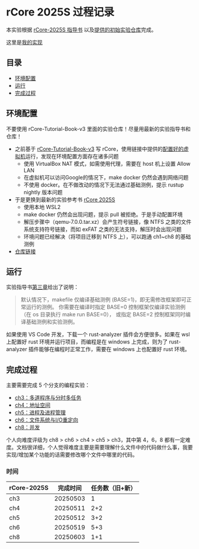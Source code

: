 # rCore 2025S 过程记录

本实验根据 [rCore-2025S 指导书](https://learningos.cn/rCore-Tutorial-Guide-2025S/) 以及[提供的初始实验仓库](https://github.com/LearningOS/rCore-Tutorial-Code-2025S)完成。

这里是[我的实现](https://github.com/hy-huang20/rCore-2025S)

## 目录

- [环境配置](#环境配置)
- [运行](#运行)
- [完成过程](#完成过程)

## 环境配置

不要使用 rCore-Tutorial-Book-v3 里面的实验仓库！尽量用最新的实验指导书和仓库！

- 之前基于 [rCore-Tutorial-Book-v3](https://rcore-os.cn/rCore-Tutorial-Book-v3/index.html) 写 rCore，使用链接中提供的[配置好的虚拟机](https://pan.baidu.com/share/init?surl=yQHtQIXQUbHCbyqSPtuqqQ&pwd=pcxf)运行，发现在环境配置方面存在诸多问题
    - 使用 VirtualBox NAT 模式，如需使用代理，需要在 host 机上设置 Allow LAN
    - 在虚拟机可以访问Google的情况下，make docker 仍然会遇到网络问题
    - 不使用 docker。在不做改动的情况下无法通过基础测例，提示 rustup nightly 版本问题
- 于是更换到最新的实验参考书 [rCore 2025S](https://learningos.cn/rCore-Tutorial-Guide-2025S/0setup-devel-env.html)
    - 使用本地 WSL2
    - make docker 仍然会出现问题，提示 pull 被拒绝。于是手动配置环境
    - 解压步骤中（qemu-7.0.0.tar.xz）会产生符号链接，像 NTFS 之类的文件系统支持符号链接，而如 exFAT 之类的无法支持，解压时会出现问题
    - 环境问题已经解决（将项目迁移到 NTFS 上），可以跑通 ch1~ch8 的基础测例
- [仓库链接](https://github.com/hy-huang20/rCore-2025S)

## 运行

实验指导书[第三章](https://learningos.cn/rCore-Tutorial-Guide-2025S/chapter3/5exercise.html#id5)给出了说明：

>默认情况下，makefile 仅编译基础测例 (BASE=1)，即无需修改框架即可正常运行的测例。 你需要在编译时指定 BASE=0 控制框架仅编译实验测例（在 os 目录执行 make run BASE=0）， 或指定 BASE=2 控制框架同时编译基础测例和实验测例。

如果使用 VS Code 开发，下载一个 rust-analyzer 插件会方便很多。如果在 wsl 上配置好 rust 环境并运行项目，而编程是在 windows 上完成，则为了 rust-analyzer 插件能够在编程时正常工作，需要在 windows 上也配置好 rust 环境。

## 完成过程

主要需要完成 5 个分支的编程实验：

- [ch3：多道程序与分时多任务](./chapters/ch3.md)
- [ch4：地址空间](./chapters/ch4.md)
- [ch5：进程及进程管理](./chapters/ch5.md)
- [ch6：文件系统与I/O重定向](./chapters/ch6.md)
- [ch8：并发](./chapters/ch8.md)

个人向难度评级为 ch8 > ch6 > ch4 > ch5 > ch3，其中第 4，6，8 都有一定难度。文档很详细，个人觉得难度主要是需要理解什么文件中的代码做什么事，我要实现/增加某个功能的话需要修改哪个文件中哪里的代码。

### 时间

|rCore-2025S|完成时间|任务数（旧+新）|
|---|---|---|
|ch3|20250503|1|
|ch4|20250511|2+2|
|ch5|20250512|3+2|
|ch6|20250519|5+3|
|ch8|20250603|1+1|
